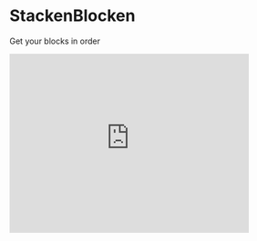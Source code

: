 StackenBlocken
==============

Get your blocks in order

<iframe width="420" height="315" src="http://www.youtube.com/embed/QEN5-_93gQg" frameborder="0" allowfullscreen></iframe>
